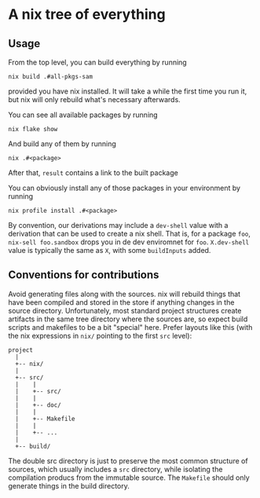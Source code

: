# A nix tree of everything

## Usage

From the top level, you can build everything by running

    nix build .#all-pkgs-sam

provided you have nix installed. It will take a while the first time you run it,
but nix will only rebuild what's necessary afterwards.

You can see all available packages by running

    nix flake show

And build any of them by running

    nix .#<package>

After that, `result` contains a link to the built package

You can obviously install any of those packages in your environment by running

    nix profile install .#<package>

By convention, our derivations may include a `dev-shell` value with a derivation
that can be used to create a nix shell. That is, for a package `foo`, `nix-sell
foo.sandbox` drops you in de dev enviromnet for `foo`. `X.dev-shell` value is
typically the same as `X`, with some `buildInputs` added.

## Conventions for contributions

Avoid generating files along with the sources. nix will rebuild things that have
been compiled and stored in the store if anything changes in the source
directory. Unfortunately, most standard project structures create artifacts in
the same tree directory where the sources are, so expect build scripts and
makefiles to be a bit "special" here. Prefer layouts like this (with the nix
expressions in `nix/` pointing to the first `src` level):

    project
      |
      +-- nix/
      |
      +-- src/
      |    |
      |    +-- src/
      |    |
      |    +-- doc/
      |    |
      |    +-- Makefile
      |    |
      |    +-- ...
      |
      +-- build/

The double src directory is just to preserve the most common structure of
sources, which usually includes a `src` directory, while isolating the
compilation producs from the immutable source. The
`Makefile` should only generate things in the build directory.
